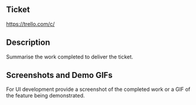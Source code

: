 ## Ticket

https://trello.com/c/

## Description

Summarise the work completed to deliver the ticket.

## Screenshots and Demo GIFs

For UI development provide a screenshot of the completed work or a GIF of the feature being demonstrated.
